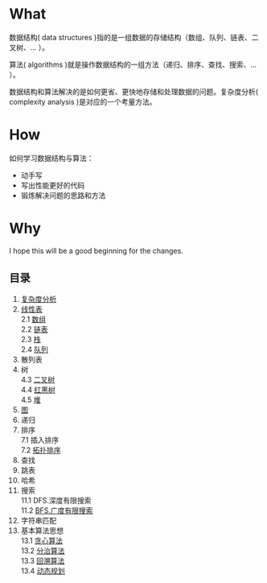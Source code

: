 # What

数据结构( data structures )指的是一组数据的存储结构（数组、队列、链表、二叉树、... ）。

算法( algorithms )就是操作数据结构的一组方法（递归、排序、查找、搜索、... ）。

数据结构和算法解决的是如何更省、更快地存储和处理数据的问题。复杂度分析( complexity analysis )是对应的一个考量方法。

# How
如何学习数据结构与算法：
* 动手写
* 写出性能更好的代码
* 锻炼解决问题的思路和方法

# Why
I hope this will be a good beginning for the changes.

## 目录
1. [复杂度分析](./01-复杂度分析/)
2. [线性表](./02-线性表/)
<br>2.1 [数组](./02-线性表/2.1-array/)
<br>2.2 [链表](./02-线性表/2.2-linklist/)
<br>2.3 [栈](./02-线性表/2.3-stack/)
<br>2.4 [队列](./02-线性表/2.4-queue/)
3. 散列表
4. 树
<br>4.3 [二叉树](./)
<br>4.4 [红黑树](./)
<br>4.5 [堆](./)
5. [图](./05-图/)
6. 递归
7. 排序
<br>7.1 插入排序
<br>7.2 [拓扑排序](./)
8. 查找
9. 跳表
10. 哈希
11. 搜索
<br>11.1 DFS.深度有限搜索
<br>11.2 [BFS.广度有限搜索](./)
12. 字符串匹配
13. 基本算法思想
<br>13.1 [贪心算法](./)
<br>13.2 [分治算法](./)
<br>13.3 [回溯算法](./)
<br>13.4 [动态规划](./)

